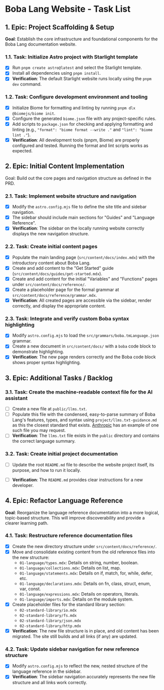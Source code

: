 # Boba Lang Website - Task List

## 1. Epic: Project Scaffolding & Setup

**Goal**: Establish the core infrastructure and foundational components for the Boba Lang documentation website.

### 1.1. Task: Initialize Astro project with Starlight template

- [x] Run `pnpm create astro@latest` and select the Starlight template.
- [x] Install all dependencies using `pnpm install`.
- [x] **Verification**: The default Starlight website runs locally using the `pnpm dev` command.

### 1.2. Task: Configure development environment and tooling

- [x] Initialize Biome for formatting and linting by running `pnpm dlx @biomejs/biome init`.
- [x] Configure the generated `biome.json` file with any project-specific rules.
- [x] Add scripts to `package.json` for checking and applying formatting and linting (e.g., `"format": "biome format --write ."` and `"lint": "biome lint ."`).
- [x] **Verification**: All development tools (pnpm, Biome) are properly configured and tested. Running the format and lint scripts works as expected.

## 2. Epic: Initial Content Implementation

Goal: Build out the core pages and navigation structure as defined in the PRD.

### 2.1. Task: Implement website structure and navigation

- [x] Modify the `astro.config.mjs` file to define the site title and sidebar navigation.
- [x] The sidebar should include main sections for "Guides" and "Language Reference".
- [x] **Verification**: The sidebar on the locally running website correctly displays the new navigation structure.

### 2.2. Task: Create initial content pages

- [x] Populate the main landing page (`src/content/docs/index.mdx`) with the introductory content about Boba Lang.
- [x] Create and add content to the "Get Started" guide (`src/content/docs/guides/get-started.mdx`).
- [x] Create and add content for the initial "Variables" and "Functions" pages under `src/content/docs/reference/`.
- [x] Create a placeholder page for the formal grammar at `src/content/docs/reference/grammar.mdx`.
- [x] **Verification**: All created pages are accessible via the sidebar, render correctly, and display the appropriate content.

### 2.3. Task: Integrate and verify custom Boba syntax highlighting

- [x] Modify `astro.config.mjs` to load the `src/grammars/boba.tmLanguage.json` grammar.
- [x] Create a new document in `src/content/docs/` with a `boba` code block to demonstrate highlighting.
- [x] **Verification**: The new page renders correctly and the Boba code block shows proper syntax highlighting.

## 3. Epic: Additional Tasks / Backlog

### 3.1. Task: Create the machine-readable context file for the AI assistant

- [ ] Create a new file at `public/llms.txt`.
- [ ] Populate this file with the condensed, easy-to-parse summary of Boba Lang's features, types, and syntax using `project/llms.txt-guidance.md` as this the closest standard that exists. [Anthropic](https://docs.anthropic.com/llms.txt) has an example of one such file you may request.
- [ ] **Verification**: The `llms.txt` file exists in the `public` directory and contains the correct language summary.

### 3.2. Task: Create initial project documentation

- [ ] Update the root `README.md` file to describe the website project itself, its purpose, and how to run it locally.
- [ ] **Verification**: The `README.md` provides clear instructions for a new developer.


## 4. Epic: Refactor Language Reference

**Goal**: Reorganize the language reference documentation into a more logical, topic-based structure. This will improve discoverability and provide a clearer learning path.

### 4.1. Task: Restructure reference documentation files

- [x] Create the new directory structure under `src/content/docs/reference/`.
- [x] Move and consolidate existing content from the old reference files into the new structure:
    - `01-language/types.mdx`: Details on string, number, boolean.
    - `01-language/collections.mdx`: Details on list, map.
    - `01-language/statements.mdx`: Details on if, match, for, while, defer, etc.
    - `01-language/declarations.mdx`: Details on fn, class, struct, enum, var, const.
    - `01-language/expressions.mdx`: Details on operators, literals.
    - `01-language/imports.mdx`: Details on the module system.
- [x] Create placeholder files for the standard library section:
    - `02-standard-library/io.mdx`
    - `02-standard-library/fs.mdx`
    - `02-standard-library/json.mdx`
    - `02-standard-library/http.mdx`
- [x] **Verification**: The new file structure is in place, and old content has been migrated. The site still builds and all links (if any) are updated.

### 4.2. Task: Update sidebar navigation for new reference structure

- [x] Modify `astro.config.mjs` to reflect the new, nested structure of the language reference in the sidebar.
- [x] **Verification**: The sidebar navigation accurately represents the new file structure and all links work correctly.
